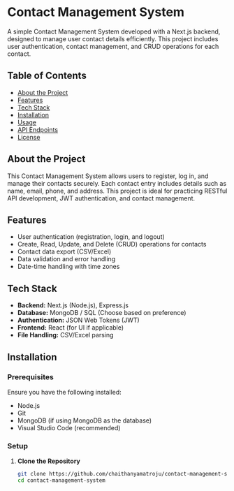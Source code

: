 # Contact Management System

A simple Contact Management System developed with a Next.js backend, designed to manage user contact details efficiently. This project includes user authentication, contact management, and CRUD operations for each contact.

## Table of Contents

- [About the Project](#about-the-project)
- [Features](#features)
- [Tech Stack](#tech-stack)
- [Installation](#installation)
- [Usage](#usage)
- [API Endpoints](#api-endpoints)
- [License](#license)

## About the Project

This Contact Management System allows users to register, log in, and manage their contacts securely. Each contact entry includes details such as name, email, phone, and address. This project is ideal for practicing RESTful API development, JWT authentication, and contact management.

## Features

- User authentication (registration, login, and logout)
- Create, Read, Update, and Delete (CRUD) operations for contacts
- Contact data export (CSV/Excel)
- Data validation and error handling
- Date-time handling with time zones

## Tech Stack

- **Backend:** Next.js (Node.js), Express.js
- **Database:** MongoDB / SQL (Choose based on preference)
- **Authentication:** JSON Web Tokens (JWT)
- **Frontend:** React (for UI if applicable)
- **File Handling:** CSV/Excel parsing

## Installation

### Prerequisites

Ensure you have the following installed:
- Node.js
- Git
- MongoDB (if using MongoDB as the database)
- Visual Studio Code (recommended)

### Setup

1. **Clone the Repository**

   ```bash
   git clone https://github.com/chaithanyamatroju/contact-management-system.git
   cd contact-management-system
